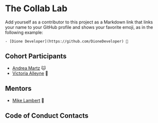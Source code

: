 # The Collab Lab

Add yourself as a contributor to this project as a Markdown link that links your name to your GitHub profile and shows your favorite emoji, as in the following example:

    - [Dione Developer](https://github.com/DioneDeveloper) 💅

## Cohort Participants

- [Andrea Martz](https://github.com/andreamartz) 🐱
- [Victoria Alleyne](https://github.com/bajancode) 🌴

## Mentors

- [Mike Lambert](https://github.com/mikeblambert) 🙌

## Code of Conduct Contacts

